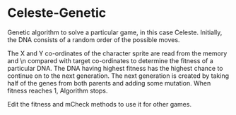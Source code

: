 # Celeste-Genetic
Genetic algorithm to solve a particular game, in this case Celeste.
Initially, the DNA consists of a random order of the possible moves.

The X and Y co-ordinates of the character sprite are read from the memory and \n
compared with target co-ordinates to determine the fitness of a particular DNA.
The DNA having highest fitness has the highest chance to continue on to the next generation.
The next generation is created by taking half of the genes from both parents and adding some mutation.
When fitness reaches 1, Algorithm stops.

Edit the fitness and mCheck methods to use it for other games.
